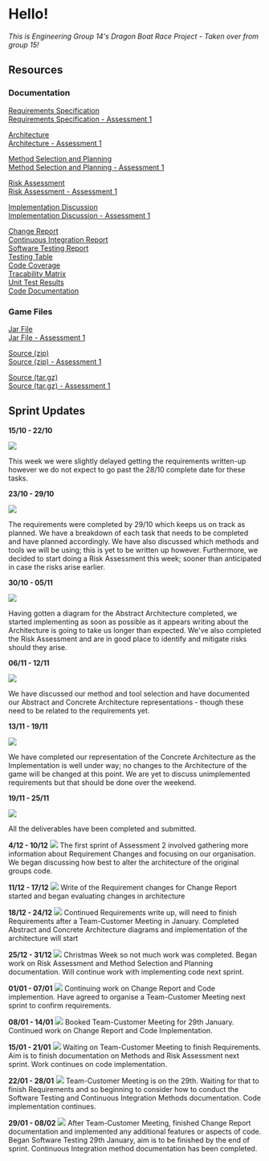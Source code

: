 # Hello!

*This is Engineering Group 14's Dragon Boat Race Project - Taken over from group 15!*

## Resources

### Documentation
[Requirements Specification](https://xychic.github.io/files/PDFs/Requirements.pdf)  
[Requirements Specification - Assessment 1](https://xychic.github.io/files/PDFs/Assessment1/Req1.pdf)  

[Architecture](https://xychic.github.io/files/PDFs/Architecture.pdf)  
[Architecture - Assessment 1](https://xychic.github.io/files/PDFs/Assessment1/Arch1.pdf)  

[Method Selection and Planning](https://xychic.github.io/files/PDFs/Method_Selection_and_Planning.pdf)  
[Method Selection and Planning - Assessment 1](https://xychic.github.io/files/PDFs/Assessment1/Plan1.pdf)   

[Risk Assessment](https://xychic.github.io/files/PDFs/Risk.pdf)   
[Risk Assessment - Assessment 1](https://xychic.github.io/files/PDFs/Assessment1/Risk1.pdf)   

[Implementation Discussion](https://xychic.github.io/files/PDFs/Implementation.pdf)   
[Implementation Discussion - Assessment 1](https://xychic.github.io/files/PDFs/Assessment1/Impl1.pdf)  

[Change Report](https://xychic.github.io/files/PDFs/Change_Report.pdf)  
[Continuous Integration Report](https://xychic.github.io/files/PDFs/Continuous_Integration_Report.pdf)  
[Software Testing Report](https://xychic.github.io/files/PDFs/Software_Testing_Report.pdf)  
[Testing Table](https://docs.google.com/spreadsheets/d/15_rYyoHAo4nXYpNe3u5SIG7DMLfzS-30c8r3J0S4swc/edit?usp=sharing)  
[Code Coverage](https://docs.google.com/spreadsheets/d/1jsk9LAvipGEkugYD3R3E_9gXl9lUgje0srHn3qqnz4k/edit?usp=sharing)  
[Tracability Matrix](https://docs.google.com/spreadsheets/d/1Izbu1M9j9Wecd2zVZHng7ZLEF7V638fYiO4Wp-FvTwY/edit?usp=sharing)  
[Unit Test Results](https://xychic.github.io/files/test/)  
[Code Documentation](https://xychic.github.io/files/docs/)  

### Game Files
[Jar File](https://github.com/Xychic/ENG1-DragonBoatRace-Assessment2/releases/download/1.5/DragonBoatRace-1.5.jar)  
[Jar File - Assessment 1](https://github.com/JoeWrieden/ENG1Project/releases/download/1.2/Dragonboat_Race_v1.2.jar)  

[Source (zip)](https://github.com/Xychic/ENG1-DragonBoatRace-Assessment2/archive/1.5.zip)  
[Source (zip) - Assessment 1](https://github.com/JoeWrieden/ENG1Project/archive/1.2.zip)  

[Source (tar.gz)](https://github.com/Xychic/ENG1-DragonBoatRace-Assessment2/archive/1.5.tar.gz)  
[Source (tar.gz) - Assessment 1](https://github.com/JoeWrieden/ENG1Project/archive/1.2.tar.gz)  


## Sprint Updates

**15/10 - 22/10**  
  
<img src="https://user-images.githubusercontent.com/72558704/99911129-33ebe880-2cea-11eb-9769-46a48b1560f5.png">  

This week we were slightly delayed getting the requirements written-up however we do not expect to go past the 28/10 complete date for these tasks.  
  

**23/10 - 29/10**  
  
<img src="https://user-images.githubusercontent.com/72558704/99911366-c5a82580-2ceb-11eb-8154-eb9737c171ef.png">  

The requirements were completed by 29/10 which keeps us on track as planned. We have a breakdown of each task that needs to be completed and have planned accordingly. We have also discussed which methods and tools we will be using; this is yet to be written up however. Furthermore, we decided to start doing a Risk Assessment this week; sooner than anticipated in case the risks arise earlier.  
  

**30/10 - 05/11**  
  
<img src="https://user-images.githubusercontent.com/72558704/99911389-eb352f00-2ceb-11eb-83c6-fd771ef10de9.png">  
  
Having gotten a diagram for the Abstract Architecture completed, we started implementing as soon as possible as it appears writing about the Architecture is going to take us longer than expected. We've also completed the Risk Assessment and are in good place to identify and mitigate risks should they arise.  
  

**06/11 - 12/11**  
  

<img src="https://user-images.githubusercontent.com/72558704/99911541-1cfac580-2ced-11eb-8255-bac555408db2.png">  

We have discussed our method and tool selection and have documented our Abstract and Concrete Architecture representations - though these need to be related to the requirements yet.  
  

**13/11 - 19/11**  
  
<img src="https://user-images.githubusercontent.com/72558704/99911785-93e48e00-2cee-11eb-8fa6-1c2648e760c7.png">  

We have completed our representation of the Concrete Architecture as the Implementation is well under way; no changes to the Architecture of the game will be changed at this point. We are yet to discuss unimplemented requirements but that should be done over the weekend.  
  
  
**19/11 - 25/11**  
  
<img src="https://user-images.githubusercontent.com/72558704/100144113-35561600-2e8e-11eb-92dc-711e96209e2a.png">  

All the deliverables have been completed and submitted.  

**4/12 - 10/12**
<img src="https://user-images.githubusercontent.com/72559948/107242253-b059b200-6a23-11eb-9f7d-d05381077e8e.png">
The first sprint of Assessment 2 involved gathering more information about Requirement Changes and focusing on our organisation. We began discussing how best to alter the architecture of the original groups code.

**11/12 - 17/12**
<img src="https://user-images.githubusercontent.com/72559948/107242580-09c1e100-6a24-11eb-8523-841a52b38d41.png">
Write of the Requirement changes for Change Report started and began evaluating changes in architecture

**18/12 - 24/12**
<img src="https://user-images.githubusercontent.com/72559948/107242851-54dbf400-6a24-11eb-8858-ea49a1720b64.png">
Continued Requirements write up, will need to finish Requirements after a Team-Customer Meeting in January. Completed Abstract and Concrete Architecture diagrams and implementation of the architecture will start

**25/12 - 31/12**
<img src="https://user-images.githubusercontent.com/72559948/107243189-ab493280-6a24-11eb-88e4-e088862573b4.png">
Christmas Week so not much work was completed. Began work on Risk Assessment and Method Selection and Planning documentation. Will continue work with implementing code next sprint.

**01/01 - 07/01**
<img src="https://user-images.githubusercontent.com/72559948/107243623-18f55e80-6a25-11eb-87c0-e24ed490e241.png">
Continuing work on Change Report and Code implemention. Have agreed to organise a Team-Customer Meeting next sprint to confirm requirements.

**08/01 - 14/01**
<img src="https://user-images.githubusercontent.com/72559948/107243943-6b367f80-6a25-11eb-8963-bd3e75abb3f1.png">
Booked Team-Customer Meeting for 29th January. Continued work on Change Report and Code Implementation.

**15/01 - 21/01**
<img src="https://user-images.githubusercontent.com/72559948/107244173-a5a01c80-6a25-11eb-90f4-e8cd79393ac5.png">
Waiting on Team-Customer Meeting to finish Requirements. Aim is to finish documentation on Methods and Risk Assessment next sprint. Work continues on code implementation.

**22/01 - 28/01**
<img src="https://user-images.githubusercontent.com/72559948/107244760-4b538b80-6a26-11eb-8db1-38e1be989c9e.png">
Team-Customer Meeting is on the 29th. Waiting for that to finish Requirements and so beginning to consider how to conduct the Software Testing and Continuous Integration Methods documentation. Code implementation continues.

**29/01 - 08/02**
<img src="https://user-images.githubusercontent.com/72559948/107244974-8bb30980-6a26-11eb-90fa-58260eac3aad.png">
After Team-Customer Meeting, finished Change Report documentation and implemented any additional features or aspects of code. Began Software Testing 29th January, aim is to be finished by the end of sprint. Continuous Integration method documentation has been completed. 


  
